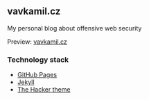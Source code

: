 ## vavkamil.cz

My personal blog about offensive web security

Preview: [vavkamil.cz](https://vavkamil.cz/)

### Technology stack

* [GitHub Pages](https://docs.github.com/en/github/working-with-github-pages)
* [Jekyll](https://jekyllrb.com/)
* [The Hacker theme](https://github.com/pages-themes/hacker)
